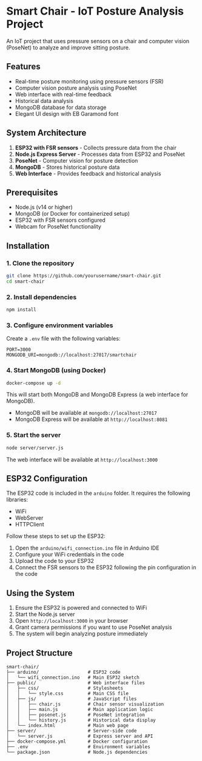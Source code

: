 # Smart Chair - IoT Posture Analysis Project

An IoT project that uses pressure sensors on a chair and computer vision (PoseNet) to analyze and improve sitting posture.

## Features

- Real-time posture monitoring using pressure sensors (FSR)
- Computer vision posture analysis using PoseNet
- Web interface with real-time feedback
- Historical data analysis
- MongoDB database for data storage
- Elegant UI design with EB Garamond font

## System Architecture

1. **ESP32 with FSR sensors** - Collects pressure data from the chair
2. **Node.js Express Server** - Processes data from ESP32 and PoseNet
3. **PoseNet** - Computer vision for posture detection
4. **MongoDB** - Stores historical posture data
5. **Web Interface** - Provides feedback and historical analysis

## Prerequisites

- Node.js (v14 or higher)
- MongoDB (or Docker for containerized setup)
- ESP32 with FSR sensors configured
- Webcam for PoseNet functionality

## Installation

### 1. Clone the repository

```bash
git clone https://github.com/yourusername/smart-chair.git
cd smart-chair
```

### 2. Install dependencies

```bash
npm install
```

### 3. Configure environment variables

Create a `.env` file with the following variables:

```
PORT=3000
MONGODB_URI=mongodb://localhost:27017/smartchair
```

### 4. Start MongoDB (using Docker)

```bash
docker-compose up -d
```

This will start both MongoDB and MongoDB Express (a web interface for MongoDB).
- MongoDB will be available at `mongodb://localhost:27017`
- MongoDB Express will be available at `http://localhost:8081`

### 5. Start the server

```bash
node server/server.js
```

The web interface will be available at `http://localhost:3000`

## ESP32 Configuration

The ESP32 code is included in the `arduino` folder. It requires the following libraries:
- WiFi
- WebServer
- HTTPClient

Follow these steps to set up the ESP32:

1. Open the `arduino/wifi_connection.ino` file in Arduino IDE
2. Configure your WiFi credentials in the code
3. Upload the code to your ESP32
4. Connect the FSR sensors to the ESP32 following the pin configuration in the code

## Using the System

1. Ensure the ESP32 is powered and connected to WiFi
2. Start the Node.js server
3. Open `http://localhost:3000` in your browser
4. Grant camera permissions if you want to use PoseNet analysis
5. The system will begin analyzing posture immediately

## Project Structure

```
smart-chair/
├── arduino/                  # ESP32 code
│   └── wifi_connection.ino   # Main ESP32 sketch
├── public/                   # Web interface files
│   ├── css/                  # Stylesheets
│   │   └── style.css         # Main CSS file
│   ├── js/                   # JavaScript files
│   │   ├── chair.js          # Chair sensor visualization
│   │   ├── main.js           # Main application logic
│   │   ├── posenet.js        # PoseNet integration
│   │   └── history.js        # Historical data display
│   └── index.html            # Main web page
├── server/                   # Server-side code
│   └── server.js             # Express server and API
├── docker-compose.yml        # Docker configuration
├── .env                      # Environment variables
└── package.json              # Node.js dependencies
```
